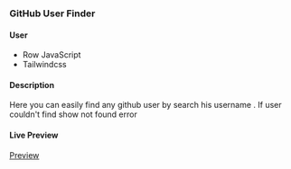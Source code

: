 ### GitHub User Finder

#### User

- Row JavaScript
- Tailwindcss

#### Description

<p>Here you can easily find any github user by search his username . If user couldn't find show not found error

#### Live Preview

<a href="">Preview </a>
